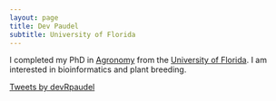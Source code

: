 ```yaml
---
layout: page
title: Dev Paudel
subtitle: University of Florida
---
```

I completed my PhD in [Agronomy](http://agronomy.ifas.ufl.edu/) from the [University of Florida](http://www.ufl.edu/). I am interested in bioinformatics and plant breeding.

<a class="twitter-timeline" data-width="420" href="https://twitter.com/devRpaudel?ref_src=twsrc%5Etfw">Tweets by devRpaudel</a> <script async src="https://platform.twitter.com/widgets.js" charset="utf-8"></script>
